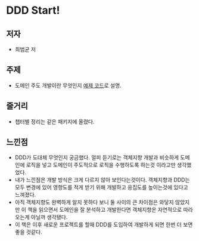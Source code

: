 # DDD Start!

## 저자
- 최범균 저

## 주제
- 도메인 주도 개발이란 무엇인지 [예제 코드](https://github.com/ryu-sh/ddd-start)로 설명.

## 줄거리
- 챕터별 정리는 같은 패키지에 올렸다.

## 느낀점
- DDD가 도대체 무엇인지 궁금했다. 얼피 듣기로는 객체지향 개발과 비슷하게 도메인에 로직을 넣고 도메인이 주도적으로 로직을 수행하도록 하는것 이라고만 생각했었다.
- 내가 느낀점은 개발 방식은 크게 다르지 않아 보인다는것이다. 객체지향과 DDD는 모두 변경에 있어 영향도를 적게 받기 위해 개발하고 응집도를 높이는것에 있다고 느껴졌다.
- 아직 객체지향도 완벽하게 알지 못하다 보니 둘 사이의 큰 차이점은 와닿지 않았지만 이 책을 읽으면서 도메인을 잘 분석하고 개발한다면 객체지향은 자연적으로 따라오는게 아닐까 생각됐다.
- 이 책은 이후 새로운 프로젝트를 할때 DDD를 도입하여 개발하게 되면 한번 더 보면 좋을 것같다.
